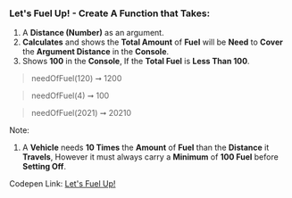 ### Let's Fuel Up! - Create A Function that Takes:  

1. A **Distance (Number)** as an argument.
1. **Calculates** and shows the **Total Amount** of **Fuel** will be **Need** to **Cover** the **Argument Distance** in the **Console**.
1. Shows **100** in the **Console**, If the **Total Fuel** is **Less Than 100**.

> needOfFuel(120) ➞ 1200  

> needOfFuel(4) ➞ 100 

> needOfFuel(2021) ➞ 20210

Note: 
1. A **Vehicle** needs **10 Times** the **Amount** of **Fuel** than the **Distance** it **Travels**, However it must always carry a **Minimum** of **100 Fuel** before **Setting Off**.

Codepen Link: [Let's Fuel Up!](https://codepen.io/javascriptstudent/pen/mdOPJPB)